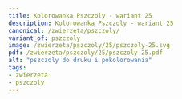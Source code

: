 ```yaml
---
title: Kolorowanka Pszczoly - wariant 25
description: Kolorowanka Pszczoly - wariant 25
canonical: /zwierzeta/pszczoly/
variant_of: pszczoly
image: /zwierzeta/pszczoly/25/pszczoly-25.svg
pdf: /zwierzeta/pszczoly/25/pszczoly-25.pdf
alt: "pszczoly do druku i pokolorowania"
tags:
- zwierzeta
- pszczoly
---
```

